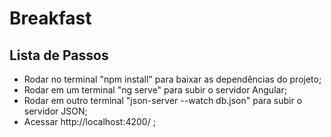 # Breakfast

## Lista de Passos

- Rodar no terminal "npm install" para baixar as dependências do projeto;
- Rodar em um terminal "ng serve" para subir o servidor Angular;
- Rodar em outro terminal "json-server --watch db.json" para subir o servidor JSON;
- Acessar http://localhost:4200/ ;
